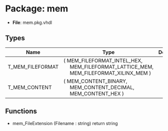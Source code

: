 # Package: mem

- **File**: mem.pkg.vhdl
## Types

| Name             | Type                                                                                                                                                         | Description |
| ---------------- | ------------------------------------------------------------------------------------------------------------------------------------------------------------ | ----------- |
| T_MEM_FILEFORMAT | ( MEM_FILEFORMAT_INTEL_HEX,<br><span style="padding-left:20px"> MEM_FILEFORMAT_LATTICE_MEM,<br><span style="padding-left:20px"> MEM_FILEFORMAT_XILINX_MEM )  |             |
| T_MEM_CONTENT    | ( MEM_CONTENT_BINARY,<br><span style="padding-left:20px"> MEM_CONTENT_DECIMAL,<br><span style="padding-left:20px"> MEM_CONTENT_HEX )                         |             |
## Functions
- mem_FileExtension <font id="function_arguments">(Filename : string) </font> <font id="function_return">return string </font>
